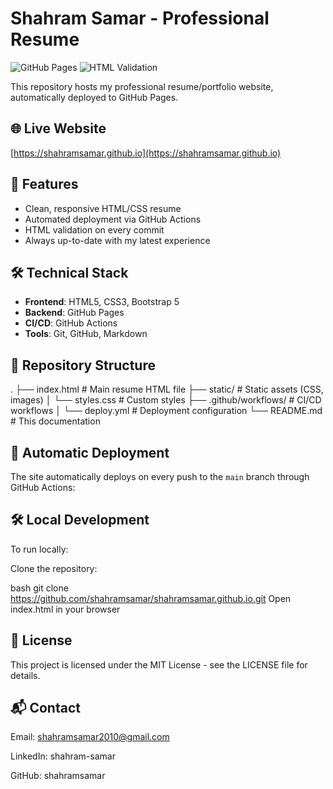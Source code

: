 # Shahram Samar - Professional Resume

![GitHub Pages](https://github.com/shahramsamar/shahramsamar.github.io/actions/workflows/deploy.yml/badge.svg)
![HTML Validation](https://img.shields.io/badge/HTML-Valid-brightgreen)

This repository hosts my professional resume/portfolio website, automatically deployed to GitHub Pages.

## 🌐 Live Website
[https://shahramsamar.github.io](https://shahramsamar.github.io)

## 🚀 Features
- Clean, responsive HTML/CSS resume
- Automated deployment via GitHub Actions
- HTML validation on every commit
- Always up-to-date with my latest experience

## 🛠️ Technical Stack
- **Frontend**: HTML5, CSS3, Bootstrap 5
- **Backend**: GitHub Pages
- **CI/CD**: GitHub Actions
- **Tools**: Git, GitHub, Markdown

## 📂 Repository Structure
.
├── index.html # Main resume HTML file
├── static/ # Static assets (CSS, images)
│ └── styles.css # Custom styles
├── .github/workflows/ # CI/CD workflows
│ └── deploy.yml # Deployment configuration
└── README.md # This documentation
## 🚄 Automatic Deployment
The site automatically deploys on every push to the `main` branch through GitHub Actions:

## 🛠️ Local Development
To run locally:

Clone the repository:

bash
git clone https://github.com/shahramsamar/shahramsamar.github.io.git
Open index.html in your browser

## 📜 License
This project is licensed under the MIT License - see the LICENSE file for details.

## 📬 Contact
Email: shahramsamar2010@gmail.com

LinkedIn: shahram-samar

GitHub: shahramsamar
